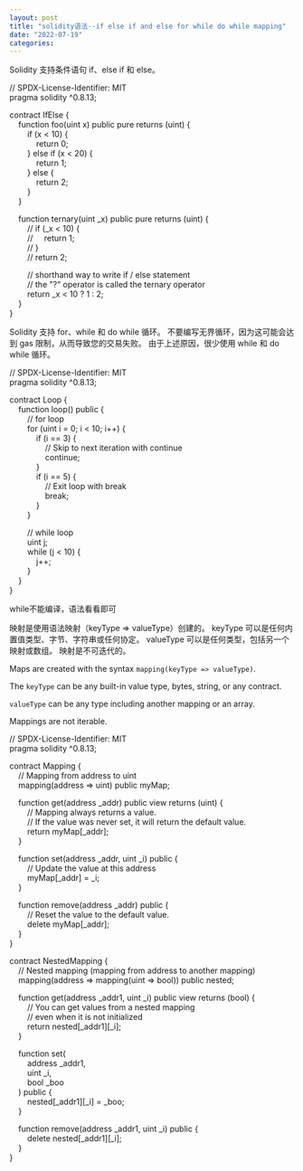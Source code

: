 ```yaml
---
layout: post
title: "solidity语法--if else if and else for while do while mapping"
date: "2022-07-19"
categories: 
---
```

<p>Solidity 支持条件语句 if、else if 和 else。</p>

<p>// SPDX-License-Identifier: MIT<br />
pragma solidity ^0.8.13;</p>

<p>contract IfElse {<br />
&nbsp;&nbsp;&nbsp; function foo(uint x) public pure returns (uint) {<br />
&nbsp;&nbsp;&nbsp;&nbsp;&nbsp;&nbsp;&nbsp; if (x &lt; 10) {<br />
&nbsp;&nbsp;&nbsp;&nbsp;&nbsp;&nbsp;&nbsp;&nbsp;&nbsp;&nbsp;&nbsp; return 0;<br />
&nbsp;&nbsp;&nbsp;&nbsp;&nbsp;&nbsp;&nbsp; } else if (x &lt; 20) {<br />
&nbsp;&nbsp;&nbsp;&nbsp;&nbsp;&nbsp;&nbsp;&nbsp;&nbsp;&nbsp;&nbsp; return 1;<br />
&nbsp;&nbsp;&nbsp;&nbsp;&nbsp;&nbsp;&nbsp; } else {<br />
&nbsp;&nbsp;&nbsp;&nbsp;&nbsp;&nbsp;&nbsp;&nbsp;&nbsp;&nbsp;&nbsp; return 2;<br />
&nbsp;&nbsp;&nbsp;&nbsp;&nbsp;&nbsp;&nbsp; }<br />
&nbsp;&nbsp;&nbsp; }</p>

<p>&nbsp;&nbsp;&nbsp; function ternary(uint _x) public pure returns (uint) {<br />
&nbsp;&nbsp;&nbsp;&nbsp;&nbsp;&nbsp;&nbsp; // if (_x &lt; 10) {<br />
&nbsp;&nbsp;&nbsp;&nbsp;&nbsp;&nbsp;&nbsp; //&nbsp;&nbsp;&nbsp;&nbsp; return 1;<br />
&nbsp;&nbsp;&nbsp;&nbsp;&nbsp;&nbsp;&nbsp; // }<br />
&nbsp;&nbsp;&nbsp;&nbsp;&nbsp;&nbsp;&nbsp; // return 2;</p>

<p>&nbsp;&nbsp;&nbsp;&nbsp;&nbsp;&nbsp;&nbsp; // shorthand way to write if / else statement<br />
&nbsp;&nbsp;&nbsp;&nbsp;&nbsp;&nbsp;&nbsp; // the &quot;?&quot; operator is called the ternary operator<br />
&nbsp;&nbsp;&nbsp;&nbsp;&nbsp;&nbsp;&nbsp; return _x &lt; 10 ? 1 : 2;<br />
&nbsp;&nbsp;&nbsp; }<br />
}</p>

<p>Solidity 支持 for、while 和 do while 循环。 不要编写无界循环，因为这可能会达到 gas 限制，从而导致您的交易失败。 由于上述原因，很少使用 while 和 do while 循环。</p>

<p>// SPDX-License-Identifier: MIT<br />
pragma solidity ^0.8.13;</p>

<p>contract Loop {<br />
&nbsp;&nbsp;&nbsp; function loop() public {<br />
&nbsp;&nbsp;&nbsp;&nbsp;&nbsp;&nbsp;&nbsp; // for loop<br />
&nbsp;&nbsp;&nbsp;&nbsp;&nbsp;&nbsp;&nbsp; for (uint i = 0; i &lt; 10; i++) {<br />
&nbsp;&nbsp;&nbsp;&nbsp;&nbsp;&nbsp;&nbsp;&nbsp;&nbsp;&nbsp;&nbsp; if (i == 3) {<br />
&nbsp;&nbsp;&nbsp;&nbsp;&nbsp;&nbsp;&nbsp;&nbsp;&nbsp;&nbsp;&nbsp;&nbsp;&nbsp;&nbsp;&nbsp; // Skip to next iteration with continue<br />
&nbsp;&nbsp;&nbsp;&nbsp;&nbsp;&nbsp;&nbsp;&nbsp;&nbsp;&nbsp;&nbsp;&nbsp;&nbsp;&nbsp;&nbsp; continue;<br />
&nbsp;&nbsp;&nbsp;&nbsp;&nbsp;&nbsp;&nbsp;&nbsp;&nbsp;&nbsp;&nbsp; }<br />
&nbsp;&nbsp;&nbsp;&nbsp;&nbsp;&nbsp;&nbsp;&nbsp;&nbsp;&nbsp;&nbsp; if (i == 5) {<br />
&nbsp;&nbsp;&nbsp;&nbsp;&nbsp;&nbsp;&nbsp;&nbsp;&nbsp;&nbsp;&nbsp;&nbsp;&nbsp;&nbsp;&nbsp; // Exit loop with break<br />
&nbsp;&nbsp;&nbsp;&nbsp;&nbsp;&nbsp;&nbsp;&nbsp;&nbsp;&nbsp;&nbsp;&nbsp;&nbsp;&nbsp;&nbsp; break;<br />
&nbsp;&nbsp;&nbsp;&nbsp;&nbsp;&nbsp;&nbsp;&nbsp;&nbsp;&nbsp;&nbsp; }<br />
&nbsp;&nbsp;&nbsp;&nbsp;&nbsp;&nbsp;&nbsp; }</p>

<p>&nbsp;&nbsp;&nbsp;&nbsp;&nbsp;&nbsp;&nbsp; // while loop<br />
&nbsp;&nbsp;&nbsp;&nbsp;&nbsp;&nbsp;&nbsp; uint j;<br />
&nbsp;&nbsp;&nbsp;&nbsp;&nbsp;&nbsp;&nbsp; while (j &lt; 10) {<br />
&nbsp;&nbsp;&nbsp;&nbsp;&nbsp;&nbsp;&nbsp;&nbsp;&nbsp;&nbsp;&nbsp; j++;<br />
&nbsp;&nbsp;&nbsp;&nbsp;&nbsp;&nbsp;&nbsp; }<br />
&nbsp;&nbsp;&nbsp; }<br />
}</p>

<p>while不能编译，语法看看即可</p>

<p>映射是使用语法映射（keyType =&gt; valueType）创建的。 keyType 可以是任何内置值类型、字节、字符串或任何协定。 valueType 可以是任何类型，包括另一个映射或数组。 映射是不可迭代的。</p>

<p>Maps are created with the syntax <code>mapping(keyType =&gt; valueType)</code>.</p>

<p>The <code>keyType</code> can be any built-in value type, bytes, string, or any contract.</p>

<p><code>valueType</code> can be any type including another mapping or an array.</p>

<p>Mappings are not iterable.</p>

<p>// SPDX-License-Identifier: MIT<br />
pragma solidity ^0.8.13;</p>

<p>contract Mapping {<br />
&nbsp;&nbsp;&nbsp; // Mapping from address to uint<br />
&nbsp;&nbsp;&nbsp; mapping(address =&gt; uint) public myMap;</p>

<p>&nbsp;&nbsp;&nbsp; function get(address _addr) public view returns (uint) {<br />
&nbsp;&nbsp;&nbsp;&nbsp;&nbsp;&nbsp;&nbsp; // Mapping always returns a value.<br />
&nbsp;&nbsp;&nbsp;&nbsp;&nbsp;&nbsp;&nbsp; // If the value was never set, it will return the default value.<br />
&nbsp;&nbsp;&nbsp;&nbsp;&nbsp;&nbsp;&nbsp; return myMap[_addr];<br />
&nbsp;&nbsp;&nbsp; }</p>

<p>&nbsp;&nbsp;&nbsp; function set(address _addr, uint _i) public {<br />
&nbsp;&nbsp;&nbsp;&nbsp;&nbsp;&nbsp;&nbsp; // Update the value at this address<br />
&nbsp;&nbsp;&nbsp;&nbsp;&nbsp;&nbsp;&nbsp; myMap[_addr] = _i;<br />
&nbsp;&nbsp;&nbsp; }</p>

<p>&nbsp;&nbsp;&nbsp; function remove(address _addr) public {<br />
&nbsp;&nbsp;&nbsp;&nbsp;&nbsp;&nbsp;&nbsp; // Reset the value to the default value.<br />
&nbsp;&nbsp;&nbsp;&nbsp;&nbsp;&nbsp;&nbsp; delete myMap[_addr];<br />
&nbsp;&nbsp;&nbsp; }<br />
}</p>

<p>contract NestedMapping {<br />
&nbsp;&nbsp;&nbsp; // Nested mapping (mapping from address to another mapping)<br />
&nbsp;&nbsp;&nbsp; mapping(address =&gt; mapping(uint =&gt; bool)) public nested;</p>

<p>&nbsp;&nbsp;&nbsp; function get(address _addr1, uint _i) public view returns (bool) {<br />
&nbsp;&nbsp;&nbsp;&nbsp;&nbsp;&nbsp;&nbsp; // You can get values from a nested mapping<br />
&nbsp;&nbsp;&nbsp;&nbsp;&nbsp;&nbsp;&nbsp; // even when it is not initialized<br />
&nbsp;&nbsp;&nbsp;&nbsp;&nbsp;&nbsp;&nbsp; return nested[_addr1][_i];<br />
&nbsp;&nbsp;&nbsp; }</p>

<p>&nbsp;&nbsp;&nbsp; function set(<br />
&nbsp;&nbsp;&nbsp;&nbsp;&nbsp;&nbsp;&nbsp; address _addr1,<br />
&nbsp;&nbsp;&nbsp;&nbsp;&nbsp;&nbsp;&nbsp; uint _i,<br />
&nbsp;&nbsp;&nbsp;&nbsp;&nbsp;&nbsp;&nbsp; bool _boo<br />
&nbsp;&nbsp;&nbsp; ) public {<br />
&nbsp;&nbsp;&nbsp;&nbsp;&nbsp;&nbsp;&nbsp; nested[_addr1][_i] = _boo;<br />
&nbsp;&nbsp;&nbsp; }</p>

<p>&nbsp;&nbsp;&nbsp; function remove(address _addr1, uint _i) public {<br />
&nbsp;&nbsp;&nbsp;&nbsp;&nbsp;&nbsp;&nbsp; delete nested[_addr1][_i];<br />
&nbsp;&nbsp;&nbsp; }<br />
}</p>

<p>&nbsp;</p>

<p>&nbsp;</p>

<p>&nbsp;</p>

